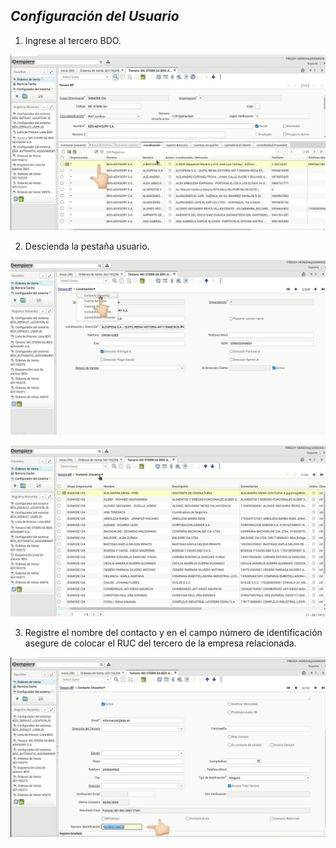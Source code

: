## *Configuración del Usuario*

 1. Ingrese al tercero BDO.

 ![idempiere](./img/paso1.jpeg)

 2. Descienda la pestaña usuario.

 ![idempiere](./img/paso2.jpeg)

 ![idempiere](./img/dos.jpeg)


 3. Registre el nombre del contacto y en el campo número de identificación asegure de colocar el RUC del tercero de la empresa relacionada.

![idempiere](./img/paso3.jpeg)

